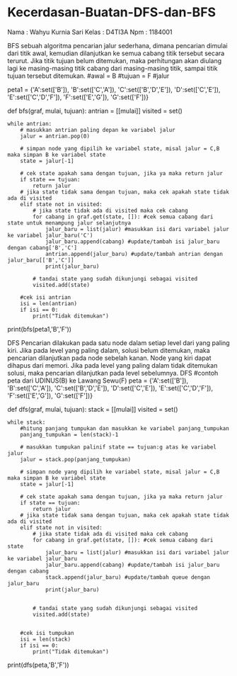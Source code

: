 # Kecerdasan-Buatan-DFS-dan-BFS
Nama    : Wahyu Kurnia Sari
Kelas : D4TI3A
Npm    : 1184001

BFS sebuah algoritma pencarian jalur sederhana, dimana pencarian dimulai dari titik awal, kemudian dilanjutkan ke semua cabang titik tersebut secara terurut. Jika titik tujuan belum ditemukan, maka perhitungan akan diulang lagi ke masing-masing titik cabang dari masing-masing titik, sampai titik tujuan tersebut ditemukan.
#awal = B
#tujuan = F
#jalur

peta1 =  {'A':set(['B']),
         'B':set(['C','A']),
         'C':set(['B','D','E']),
         'D':set(['C','E']),
         'E':set(['C','D','F']),
         'F':set(['E','G']),
         'G':set(['F'])}

def bfs(graf, mulai, tujuan):
    antrian = [[mulai]]
    visited = set()

    while antrian:     
        # masukkan antrian paling depan ke variabel jalur
        jalur = antrian.pop(0)

        # simpan node yang dipilih ke variabel state, misal jalur = C,B maka simpan B ke variabel state
        state = jalur[-1]

        # cek state apakah sama dengan tujuan, jika ya maka return jalur
        if state == tujuan:
            return jalur
        # jika state tidak sama dengan tujuan, maka cek apakah state tidak ada di visited
        elif state not in visited:
            # jika state tidak ada di visited maka cek cabang
            for cabang in graf.get(state, []): #cek semua cabang dari state untuk menampung jalur selanjutnya
                jalur_baru = list(jalur) #masukkan isi dari variabel jalur ke variabel jalur_baru('C')
                jalur_baru.append(cabang) #update/tambah isi jalur_baru dengan cabang['B','C']
                antrian.append(jalur_baru) #update/tambah antrian dengan jalur_baru[['B','C']]
                print(jalur_baru)

            # tandai state yang sudah dikunjungi sebagai visited
            visited.add(state)

        #cek isi antrian
        isi = len(antrian)
        if isi == 0:
            print("Tidak ditemukan")

print(bfs(peta1,'B','F'))

DFS Pencarian dilakukan pada satu node dalam setiap level dari yang paling kiri. Jika pada level yang paling dalam, solusi belum ditemukan, maka pencarian dilanjutkan pada node sebelah kanan. Node yang kiri dapat dihapus dari memori. Jika pada level yang paling dalam tidak ditemukan solusi, maka pencarian dilanjutkan pada level sebelumnya.
DFS 
#contoh peta dari UDINUS(B) ke Lawang Sewu(F)
peta =  {'A':set(['B']),
         'B':set(['C','A']),
         'C':set(['B','D','E']),
         'D':set(['C','E']),
         'E':set(['C','D','F']),
         'F':set(['E','G']),
         'G':set(['F'])}


def dfs(graf, mulai, tujuan):
    stack = [[mulai]]
    visited = set()

    while stack:
        #hitung panjang tumpukan dan masukkan ke variabel panjang_tumpukan
        panjang_tumpukan = len(stack)-1
        
        # masukkan tumpukan palinif state == tujuan:g atas ke variabel jalur
        jalur = stack.pop(panjang_tumpukan)

        # simpan node yang dipilih ke variabel state, misal jalur = C,B maka simpan B ke variabel state
        state = jalur[-1]

        # cek state apakah sama dengan tujuan, jika ya maka return jalur
        if state == tujuan:
            return jalur
        # jika state tidak sama dengan tujuan, maka cek apakah state tidak ada di visited
        elif state not in visited:
            # jika state tidak ada di visited maka cek cabang
            for cabang in graf.get(state, []): #cek semua cabang dari state
                jalur_baru = list(jalur) #masukkan isi dari variabel jalur ke variabel jalur_baru
                jalur_baru.append(cabang) #update/tambah isi jalur_baru dengan cabang
                stack.append(jalur_baru) #update/tambah queue dengan jalur_baru
                print(jalur_baru)


            # tandai state yang sudah dikunjungi sebagai visited
            visited.add(state)


        #cek isi tumpukan
        isi = len(stack)
        if isi == 0:
            print("Tidak ditemukan")

print(dfs(peta,'B','F'))
